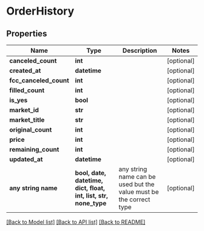 # OrderHistory


## Properties
Name | Type | Description | Notes
------------ | ------------- | ------------- | -------------
**canceled_count** | **int** |  | [optional] 
**created_at** | **datetime** |  | [optional] 
**fcc_canceled_count** | **int** |  | [optional] 
**filled_count** | **int** |  | [optional] 
**is_yes** | **bool** |  | [optional] 
**market_id** | **str** |  | [optional] 
**market_title** | **str** |  | [optional] 
**original_count** | **int** |  | [optional] 
**price** | **int** |  | [optional] 
**remaining_count** | **int** |  | [optional] 
**updated_at** | **datetime** |  | [optional] 
**any string name** | **bool, date, datetime, dict, float, int, list, str, none_type** | any string name can be used but the value must be the correct type | [optional]

[[Back to Model list]](../README.md#documentation-for-models) [[Back to API list]](../README.md#documentation-for-api-endpoints) [[Back to README]](../README.md)


